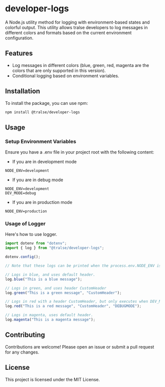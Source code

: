 # developer-logs

A Node.js utility method for logging with environment-based states and colorful output. This utility allows tralse developers to log messages in different colors and formats based on the current environment configuration.

## Features

- Log messages in different colors (blue, green, red, magenta are the colors that are only supported in this version).
- Conditional logging based on environment variables.

## Installation

To install the package, you can use npm:

```bash
npm install @tralse/developer-logs
```

## Usage

### Setup Environment Variables

Ensure you have a .env file in your project root with the following content:

- If you are in development mode

```env
NODE_ENV=development
```

- If you are in debug mode

```env
NODE_ENV=development
DEV_MODE=debug
```

- If you are in production mode

```env
NODE_ENV=production
```

### Usage of Logger

Here's how to use logger.

```javascript
import dotenv from "dotenv";
import { log } from "@tralse/developer-logs";

dotenv.config();

// Note that these logs can be printed when the process.env.NODE_ENV is set up to `development`.

// Logs in blue, and uses default header.
log.blue("This is a blue message");

// Logs in green, and uses header CustomHeader
log.green("This is a green message", "CustomHeader");

// Logs in red with a header CustomHeader, but only executes when DEV_MODE is set to debug.
log.red("This is a red message", "CustomHeader", "DEBUGMODE");

// Logs in magenta, uses default header.
log.magenta("This is a magenta message");
```

## Contributing

Contributions are welcome! Please open an issue or submit a pull request for any changes.

## License

This project is licensed under the MIT License.
